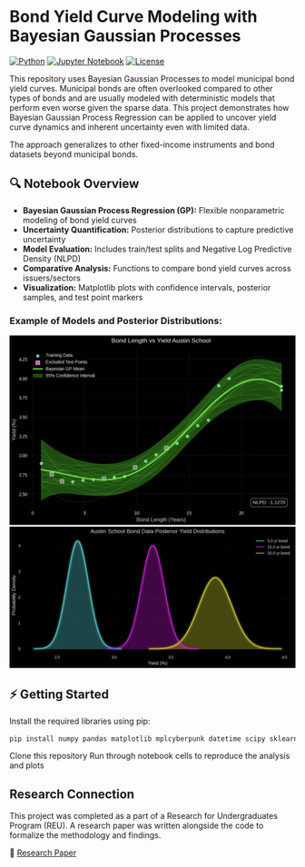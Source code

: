 # Bond Yield Curve Modeling with Bayesian Gaussian Processes

[![Python](https://img.shields.io/badge/python-3.13-blue)](https://www.python.org/)
[![Jupyter Notebook](https://img.shields.io/badge/Jupyter-Notebook-orange)](https://jupyter.org/)
[![License](https://img.shields.io/badge/license-MIT-green)](LICENSE)

This repository uses Bayesian Gaussian Processes to model municipal bond yield curves. Municipal bonds are often overlooked compared to other types of bonds and are usually modeled with deterministic models that perform even worse given the sparse data. This project demonstrates how Bayesian Gaussian Process Regression can be applied to uncover yield curve dynamics and inherent uncertainty even with limited data.

The approach generalizes to other fixed-income instruments and bond datasets beyond municipal bonds.

## 🔍 Notebook Overview

- **Bayesian Gaussian Process Regression (GP):** Flexible nonparametric modeling of bond yield curves  
- **Uncertainty Quantification:** Posterior distributions to capture predictive uncertainty  
- **Model Evaluation:** Includes train/test splits and Negative Log Predictive Density (NLPD)  
- **Comparative Analysis:** Functions to compare bond yield curves across issuers/sectors  
- **Visualization:** Matplotlib plots with confidence intervals, posterior samples, and test point markers


### Example of Models and Posterior Distributions:

![Alt Text](images/bayesian_model.png)
![Alt Text](images/posterior_distributions.png)

## ⚡ Getting Started

Install the required libraries using pip:

```bash
pip install numpy pandas matplotlib mplcyberpunk datetime scipy sklearn
```

Clone this repository 
Run through notebook cells to reproduce the analysis and plots


## Research Connection

This project was completed as a part of a Research for Undergraduates Program (REU). A research paper was written alongside the code to formalize the methodology and findings. 

🔗 [Research Paper](https://drive.google.com/file/d/1cYeYV2rkz7CBj5UKULra5SL2RA-PPwyO/view)
